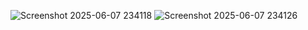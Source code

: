 ![Screenshot 2025-06-07 234118](https://github.com/user-attachments/assets/bb409425-d8c6-4217-b660-9489c3af80ef)
![Screenshot 2025-06-07 234126](https://github.com/user-attachments/assets/1e7e13be-c5ee-47b9-9a33-77b0fcee02ef)
